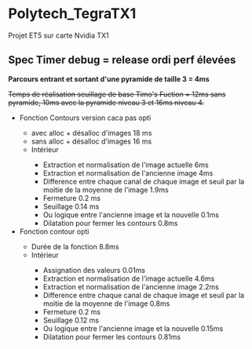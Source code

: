# Polytech_TegraTX1
 Projet ET5 sur carte Nvidia TX1


## Spec Timer debug = release ordi perf élevées

 **Parcours entrant et sortant d'une pyramide de taille 3 = 4ms**
 
 ~~Temps de réalisation seuillage de base Timo's Fuction = 12ms sans pyramide, 10ms avec la pyramide niveau 3 et 16ms niveau 4.~~
 
 <ul>
 <li> Fonction Contours version caca pas opti</li>
 <ul>
  <li>avec alloc + désalloc d'images 18 ms</li>
  <li>sans alloc + désalloc d'images 16 ms</li>
  <li>Intérieur </li>
  <ul>
   <li>Extraction et normalisation de l'image actuelle 6ms </li>
   <li>Extraction et normalisation de l'ancienne image 4ms </li>
   <li>Difference entre chaque canal de chaque image et seuil par la moitie de la moyenne de l'image 1.9ms</li>
   <li>Fermeture 0.2 ms</li>
   <li>Seuillage 0.14 ms</li>
   <li>Ou logique entre l'ancienne image et la nouvelle 0.1ms </li>
   <li>Dilatation pour fermer les contours 0.8ms</li>
  </ul>
  </ul>
 <li>Fonction contour opti</li>
 <ul>
  <li>Durée de la fonction 8.8ms</li>
  <li>Intérieur</li>
  <ul>
   <li>Assignation des valeurs 0.01ms</li>
   <li>Extraction et normalisation de l'image actuelle 4.6ms </li>
   <li>Extraction et normalisation de l'ancienne image 2.2ms </li>
   <li>Difference entre chaque canal de chaque image et seuil par la moitie de la moyenne de l'image 0.8ms</li>
   <li>Fermeture 0.2 ms</li>
   <li>Seuillage 0.12 ms</li>
   <li>Ou logique entre l'ancienne image et la nouvelle 0.15ms </li>
   <li>Dilatation pour fermer les contours 0.81ms</li>
  </ul>
 </ul>
 </ul>
